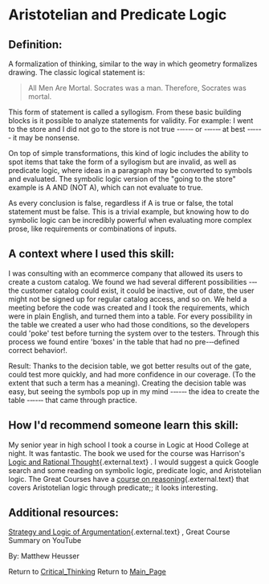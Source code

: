 Aristotelian and Predicate Logic
================================

## Definition:

A formalization of thinking, similar to the way in which geometry formalizes drawing.
The classic logical statement is: 

> All Men Are Mortal.
> Socrates was a man.
> Therefore, Socrates was mortal.

This form of statement is called a syllogism.
From these basic building blocks is it possible to analyze statements for validity.
For example: I went to the store and I did not go to the store is not true -‐‑-‐‑ or -‐‑-‐‑ at best -‐‑-‐‑ it may be nonsense.

On top of simple transformations, this kind of logic includes the ability to spot items that take the form of a syllogism but are invalid, as well as predicate logic, where ideas in a paragraph may be converted to symbols and evaluated.
The symbolic logic version of the \"going to the store\" example is A AND (NOT A), which can not evaluate to true.

As every conclusion is false, regardless if A is true or false, the total statement must be false.
This is a trivial example, but knowing how to do symbolic logic can be incredibly powerful when evaluating more complex prose, like requirements or combinations of inputs.


## A context where I used this skill:

I was consulting with an ecommerce company that allowed its users to create a custom catalog.
We found we had several different possibilities -‐‑ the customer catalog could exist, it could be inactive, out of date, the user might not be signed up for regular catalog access, and so on.
We held a meeting before the code was created and I took the requirements, which were in plain English, and turned them into a table.
For every possibility in the table we created a user who had those conditions, so the developers could \'poke\' test before turning the system over to the testers.
Through this process we found entire \'boxes\' in the table that had no pre-‐‑defined correct behavior!.

Result: Thanks to the decision table, we got better results out of the gate, could test more quickly, and had more confidence in our coverage.
(To the extent that such a term has a meaning).
Creating the decision table was easy, but seeing the symbols pop up in my mind -‐‑-‐‑ the idea to create the table -‐‑-‐‑ that came through practice.

## How I\'d recommend someone learn this skill:

My senior year in high school I took a course in Logic at Hood College at night.
It was fantastic.
The book we used for the course was Harrison\'s [Logic and Rational Thought](http://www.amazon.com/Logic-Rational-Thoughts-Frank-Harrison/dp/8189617230){.external.text} .
I would suggest a quick Google search and some reading on symbolic logic, predicate logic, and Aristotelian logic.
The Great Courses have a [course on reasoning](http://www.thegreatcourses.com/courses/tools-of-thinking-understanding-the-world-through-experience-and-reason.html?cid=4413){.external.text} that covers Aristotelian logic through predicate;; it looks interesting.


## Additional resources:

[Strategy and Logic of Argumentation](https://www.youtube.com/watch?v=pQQn66_Vtc4){.external.text} , Great Course Summary on YouTube



By: Matthew Heusser

Return to [Critical\_Thinking](Critical_Thinking.html?title=Critical_Thinking "Critical Thinking")
Return to [Main\_Page](Main_Page.html?title=Main_Page "Main Page")
